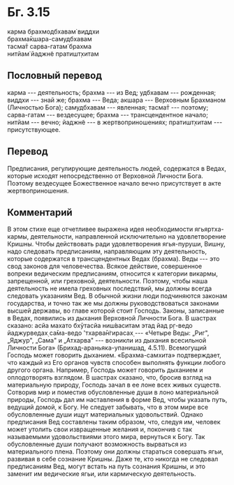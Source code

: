 # Бг. 3.15
карма брахмодбхавам̇ виддхи<br/>
брахма̄кшара-самудбхавам<br/>
тасма̄т сарва-гатам̇ брахма<br/>
нитйам̇ йаджн̃е пратишт̣хитам
## Пословный перевод

карма --- деятельность; брахма --- из Вед; удбхавам --- рожденная;
виддхи --- знай же; брахма --- Веда; акшара --- Верховным Брахманом
(Личностью Бога); самудбхавам --- явленная; тасма̄т --- поэтому;
сарва-гатам --- вездесущее; брахма --- трансцендентное начало; нитйам
--- вечно; йаджн̃е --- в жертвоприношениях; пратишт̣хитам ---
присутствующее.

## Перевод

Предписания, регулирующие деятельность людей, содержатся в Ведах,
которые исходят непосредственно от Верховной Личности Бога. Поэтому
вездесущее Божественное начало вечно присутствует в акте
жертвоприношения.

## Комментарий

В этом стихе еще отчетливее выражена идея необходимости ягьяртха-кармы,
деятельности, направленной исключительно на удовлетворение Кришны. Чтобы
действовать ради удовлетворения ягья-пуруши, Вишну, надо следовать
предписаниям, направляющим эту деятельность, которые содержатся в
трансцендентных Ведах (брахма). Веды --- это свод законов для
человечества. Всякое действие, совершенное вопреки ведическим
предписаниям, относится к категории викармы, запрещенной, или греховной,
деятельности. Поэтому, чтобы наша деятельность не имела греховных
последствий, мы должны всегда следовать указаниям Вед. В обычной жизни
люди подчиняются законам государства, и точно так же мы должны
руководствоваться законами высшей державы, во главе которой стоит
Господь. Законы, записанные в Ведах, появились из дыхания Верховной
Личности Бога. В шастрах сказано: асйа махато бхӯтасйа ниш́васитам этад
йад р̣г-ведо йаджурведах̣ са̄ма-ведо 'тхарва̄н̇гирасах̣ --- «Четыре Веды:
„Риг", „Яджур", „Сама" и „Атхарва" --- возникли из дыхания всесильной
Личности Бога» (Брихад-араньяка-упанишад, 4.5.11). Всемогущий Господь
может говорить дыханием. «Брахма-самхита» подтверждает, что каждый из
Его органов чувств способен выполнять функции любого другого органа.
Например, Господь может говорить дыханием и оплодотворять взглядом. В
шастрах сказано, что, бросив взгляд на материальную природу, Господь
зачал в ее лоне всех живых существ. Сотворив мир и поместив
обусловленные души в лоно материальной природы, Господь дал им
наставления в форме Вед, чтобы указать путь, ведущий домой, к Богу. Не
следует забывать, что в этом мире все обусловленные души ищут
материальных удовольствий. Однако предписания Вед составлены таким
образом, что, следуя им, человек может утолить свои извращенные желания
и, покончив с так называемыми удовольствиями этого мира, вернуться к
Богу. Так обусловленные души получают возможность вырваться из
материального плена. Поэтому они должны стараться совершать ягьи,
развивая в себе сознание Кришны. Даже те, кто никогда не следовал
предписаниям Вед, могут встать на путь сознания Кришны, и это заменит им
ведические ягьи, или кармическую деятельность.
